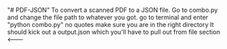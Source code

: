 "# PDF-JSON" 
To convert a scanned PDF to a JSON file. 
Go to combo.py and change the file path to whatever you got. 
go to terminal and enter "python combo.py" no quotes
make sure you are in the right directory
It should kick out a output.json which you'll have to pull out from file section <---
